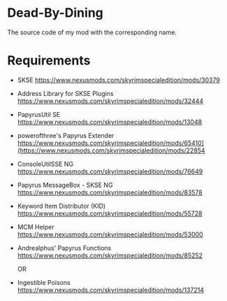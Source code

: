 # Dead-By-Dining
The source code of my mod with the corresponding name.

# Requirements
- SKSE https://www.nexusmods.com/skyrimspecialedition/mods/30379
- Address Library for SKSE Plugins https://www.nexusmods.com/skyrimspecialedition/mods/32444
- PapyrusUtil SE https://www.nexusmods.com/skyrimspecialedition/mods/13048
- powerofthree's Papyrus Extender https://www.nexusmods.com/skyrimspecialedition/mods/65410](https://www.nexusmods.com/skyrimspecialedition/mods/22854
- ConsoleUtilSSE NG https://www.nexusmods.com/skyrimspecialedition/mods/76649
- Papyrus MessageBox - SKSE NG https://www.nexusmods.com/skyrimspecialedition/mods/83578
- Keyword Item Distributor (KID) https://www.nexusmods.com/skyrimspecialedition/mods/55728
- MCM Helper https://www.nexusmods.com/skyrimspecialedition/mods/53000

- Andrealphus' Papyrus Functions https://www.nexusmods.com/skyrimspecialedition/mods/85252

  OR

- Ingestible Poisons https://www.nexusmods.com/skyrimspecialedition/mods/137214

